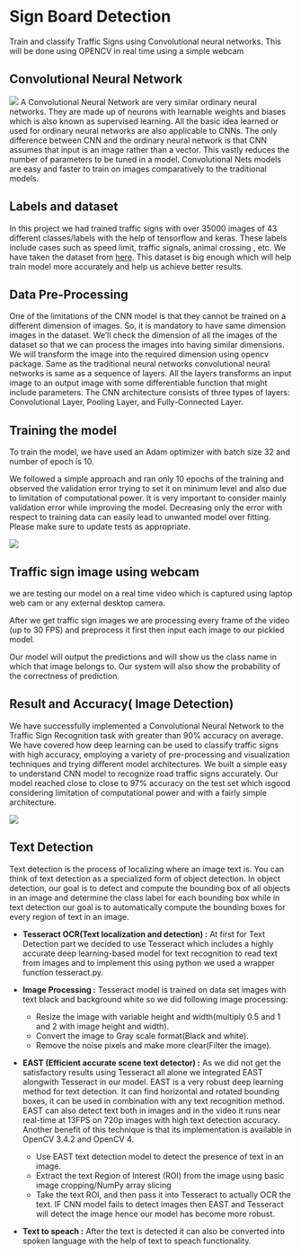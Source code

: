 # Sign Board Detection

Train and classify Traffic Signs using Convolutional neural networks. This will be done using OPENCV in real time using a simple webcam

## Convolutional Neural Network
<img src="https://www.mdpi.com/applsci/applsci-10-01245/article_deploy/html/images/applsci-10-01245-g002.png"/>
A Convolutional Neural Network are very similar ordinary neural networks. They are made up of neurons with learnable weights and biases which is also known as supervised learning. All the basic idea learned or used for ordinary neural networks are also applicable to CNNs. The only difference between CNN and the ordinary neural network is that CNN assumes that input is an image rather than a vector. This vastly reduces the number of parameters to be tuned in a model. Convolutional Nets models are easy and faster to train on images comparatively to the traditional models.

## Labels and dataset

In this project we had trained traffic signs with over 35000 images of 43 different classes/labels with the help of tensorflow and keras. These labels include cases such as speed limit, traffic signals, animal crossing , etc. We have taken the dataset from [here](https://sid.erda.dk/public/archives/daaeac0d7ce1152aea9b61d9f1e19370/published-archive.html). This dataset is big enough which will help train model more accurately and help us achieve better results.



## Data Pre-Processing
One of the limitations of the CNN model is that they cannot be trained on a different dimension of images. So, it is mandatory to have same dimension images in the dataset.
We’ll check the dimension of all the images of the dataset so that we can process the images into having similar dimensions. We will transform the image into the required dimension using opencv package.
Same as the traditional neural networks convolutional neural networks is same as a sequence of layers. All the layers transforms an input image to an output image with some differentiable function that might include parameters. The CNN architecture consists of three types of layers: Convolutional Layer, Pooling Layer, and Fully-Connected Layer.



## Training the model
To train the model, we have used an Adam optimizer with batch size 32 and number of epoch is 10.

We followed a simple approach and ran only 10 epochs of the training and observed the validation error trying to set it on minimum level and also due to limitation of computational power. It is very important to consider mainly validation error while improving the model. Decreasing only the error with respect to training data can easily lead to unwanted model over fitting.
Please make sure to update tests as appropriate.

<img src="https://github.com/GauravSingh9356/Computer-Vision/blob/master/Sign%20Board%20Detection/Screenshot%20(408).png"/>

## Traffic sign image using webcam
we are testing our model on a real time video which is captured using laptop web cam or any external desktop camera.

After we get traffic sign images we are processing every frame of the video (up to 30 FPS) and preprocess it first then input each image to our pickled model.

Our model will output the predictions and will show us the class name in which that image belongs to. Our system will also show the probability of the correctness of prediction.

## Result and Accuracy( Image Detection)
We have successfully implemented a Convolutional Neural Network to the Traffic Sign Recognition task with greater than 90% accuracy on average. We have covered how deep learning can be used to classify traffic signs with high accuracy, employing a variety of pre-processing and visualization techniques and trying different model architectures. We built a simple easy to understand CNN model to recognize road traffic signs accurately. Our model reached close to close to 97% accuracy on the test set which isgood considering limitation of computational power and with a fairly simple architecture. 

<img src="https://github.com/GauravSingh9356/Computer-Vision/blob/master/Sign%20Board%20Detection/Screenshot%20(411).png"/>

## Text Detection
Text detection is the process of localizing where an image text is. You can think of text detection as a specialized form of object detection.
In object detection, our goal is to detect and compute the bounding box of all objects in an image and determine the class label for each bounding box while in text detection our goal is to automatically compute the bounding boxes for every region of text in an image. 


* **Tesseract OCR(Text localization and detection) :**  At first for Text Detection part we decided to use Tesseract which includes a highly accurate deep learning-based model for text recognition to read text from images and to implement this using python we used a wrapper function tesseract.py.




* **Image Processing :** Tesseract model is trained on data set images with text  black and background white so we did following image processing:
    * Resize the image with variable height and width(multiply 0.5 and 1 and 2 with image height and width).
    * Convert the image to Gray scale format(Black and white).
    * Remove the noise pixels and make more clear(Filter the image).


* **EAST (Efficient accurate scene text detector) :** As we did not get the satisfactory results using Tesseract all alone we integrated EAST alongwith Tesseract in our model. EAST is a very robust deep learning method for text detection. It can find horizontal and rotated bounding boxes, it can be used in combination with any text recognition method. EAST can also detect text both in images and in the video it runs near real-time at 13FPS on 720p images with high text detection accuracy. Another benefit of this technique is that its implementation is available in OpenCV 3.4.2 and OpenCV 4.
    * Use EAST text detection model to detect the presence of text in an image.
    * Extract the text Region of Interest (ROI) from the image using basic image cropping/NumPy array slicing
    * Take the text ROI, and then pass it into Tesseract to actually OCR the text.
IF CNN model fails to detect images then EAST and Tesseract will detect the image hence our model has become more robust.



* **Text to speach :**  After the text is detected it can also be converted into spoken language with the help of text to speach functionality.





 






